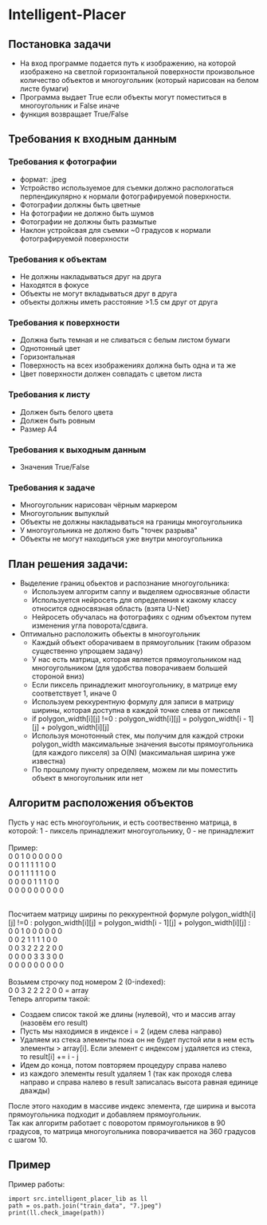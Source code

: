 # Intelligent-Placer
## Постановка задачи
- На вход программе подается путь к изображению, на которой изображено на светлой горизонтальной поверхности произвольное количество объектов и многоугольник 
(который нарисован на белом листе бумаги)
- Программа выдает True если объекты могут поместиться в многоугольник и False иначе
- функция возвращает True/False
## Требования к входным данным
### Требования к фотографии
- формат: .jpeg
- Устройство используемое для съемки должно распологаться перпендикулярно к нормали фотографируемой поверхности.
- Фотографии должны быть цветные
- На фотографии не должно быть шумов
- Фотографии не должны быть размытые
- Наклон устройсвая для съемки ~0 градусов к нормали фотографируемой поверхности
### Требования к объектам
- Не должны накладываться друг на друга
- Находятся в фокусе
- Объекты не могут вкладываться друг в друга
- объекты должны иметь расстояние >1.5 см друг от друга
### Требования к поверхности
- Должна быть темная и не сливаться с белым листом бумаги
- Однотонный цвет
- Горизонтальная
- Поверхность на всех изображениях должна быть одна и та же
- Цвет поверхности должен совпадать с цветом листа
### Требования к листу
- Должен быть белого цвета
- Должен быть ровным
- Размер А4
### Требования к выходным данным
- Значения True/False
### Требования к задаче
- Многоугольник нарисован чёрным маркером
- Многоугольник выпуклый
- Объекты не должны накладываться на границы многоугольника
- У многоугольника не должно быть "точек разрыва"
- Объекты не могут находиться уже внутри многоугольника

## План решения задачи:
- Выделение границ обьектов и распознание многоугольника:
     - Используем алгоритм canny и выделяем односвязные области
     - Используется нейросеть для определения к какому классу относится односвязная область (взята U-Net)
     - Нейросеть обучалась на фотографиях с одним объектом путем изменения угла поворота/сдвига.
- Оптимально расположить обьекты в многоугольник
     - Каждый объект оборачиваем в прямоугольник (таким образом существенно упрощаем задачу)     
     - У нас есть матрица, которая является прямоугольником над многоугольником (для удобства поворачиваем большей стороной вниз)
     - Если пиксель принадлежит многоугольнику, в матрице ему соответствует 1, иначе 0
     - Используем реккурентную формулу для записи в матрицу ширины, которая доступна в каждой точке слева от пикселя
     - if polygon_width[i][j] !=0 : polygon_width[i][j] = polygon_width[i - 1][j] + polygon_width[i][j] 
     - Используя монотонный стек, мы получим для каждой строки polygon_width максимальные значения высоты прямоугольника (для каждого пикселя) за O(N) (максимальная ширина уже известна) 
     - По прошлому пункту определяем, можем ли мы поместить объект в многоугольник или нет
## Алгоритм расположения объектов

Пусть у нас есть многоугольник, и есть соотвественно матрица, в которой: 1 - пиксель принадлежит многоугольнику, 0 - не принадлежит<br/><br/>
Пример: <br/>
0 0 1 0 0 0 0 0 0<br/>
0 0 1 1 1 1 1 0 0<br/>
0 0 1 1 1 1 1 0 0<br/>
0 0 0 0 1 1 1 0 0<br/>
0 0 0 0 0 0 0 0 0<br/><br/>

Посчитаем матрицу ширины по реккурентной формуле polygon_width[i][j] !=0 : polygon_width[i][j] = polygon_width[i - 1][j] + polygon_width[i][j] :<br/>
0 0 1 0 0 0 0 0 0<br/>
0 0 2 1 1 1 1 0 0<br/>
0 0 3 2 2 2 2 0 0<br/>
0 0 0 0 3 3 3 0 0<br/>
0 0 0 0 0 0 0 0 0<br/><br/>
Возьмем строчку под номером 2 (0-indexed):<br/>
0 0 3 2 2 2 2 0 0 = array<br/>
Теперь алгоритм такой:<br/>
- Создаем список такой же длины (нулевой), что и массив array (назовём его result)
- Пусть мы находимся в индексе i = 2 (идем слева направо)
- Удаляем из стека элементы пока он не будет пустой или в нем есть элементы > array[i]. Если элемент с индексом j удаляется из стека, то result[i] += i - j
- Идем до конца, потом повторяем процедуру справа налево
- из каждого элементы result удаляем 1 (так как проходя слева направо и справа налево в result записалась высота равная единице дважды)<br/>

После этого находим в массиве индекс элемента, где ширина и высота прямоугольника подходит и добавляем прямоугольник.<br/>
Так как алгоритм работает с поворотом прямоугольников в 90 градусов, то матрица многоугольника поворачивается на 360 градусов с шагом 10.

## Пример
Пример работы:
```
import src.intelligent_placer_lib as ll
path = os.path.join("train_data", "7.jpeg")
print(ll.check_image(path))
```

